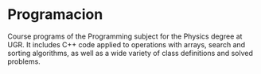 # Programacion
Course programs of the Programming subject for the Physics degree at UGR. It includes C++ code applied to operations with arrays, search and sorting algorithms, as well as a wide variety of class definitions and solved problems.
